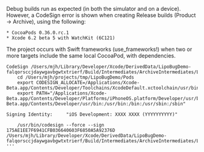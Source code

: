 Debug builds run as expected (in both the simulator and on a device).  However, a CodeSign error is shown when creating Release builds (Product -> Archive), using the following:

	* CocoaPods 0.36.0.rc.1
	* Xcode 6.2 beta 5 with WatchKit (6C121)

The project occurs with Swift frameworks (use_frameworks!) when two or more targets include the same local CocoaPod, with dependencies.

```
CodeSign /Users/mjh/Library/Developer/Xcode/DerivedData/LipoBugDemo-falqorsccjdaywgavbgwtxtrierf/Build/Intermediates/ArchiveIntermediates/LipoBugDemo/IntermediateBuildFilesPath/UninstalledProducts/Alamofire.framework
    cd /Users/mjh/projects/tmp/LipoBugDemo/Pods
    export CODESIGN_ALLOCATE=/Applications/Xcode-Beta.app/Contents/Developer/Toolchains/XcodeDefault.xctoolchain/usr/bin/codesign_allocate
    export PATH="/Applications/Xcode-Beta.app/Contents/Developer/Platforms/iPhoneOS.platform/Developer/usr/bin:/Applications/Xcode-Beta.app/Contents/Developer/usr/bin:/usr/bin:/bin:/usr/sbin:/sbin"
    
Signing Identity:     "iOS Development: XXXX XXXX (YYYYYYYYYY)"

    /usr/bin/codesign --force --sign 175AE1EE7F6941CFB036640603F6850A5A92376D /Users/mjh/Library/Developer/Xcode/DerivedData/LipoBugDemo-falqorsccjdaywgavbgwtxtrierf/Build/Intermediates/ArchiveIntermediates/LipoBugDemo/IntermediateBuildFilesPath/UninstalledProducts/Alamofire.framework
'''
